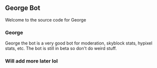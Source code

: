 ## George Bot
Welcome to the source code for George
### George
George the bot is a very good bot for moderation, skyblock stats, hypixel stats, etc.
The bot is still in beta so don't do weird stuff.

### Will add more later lol
